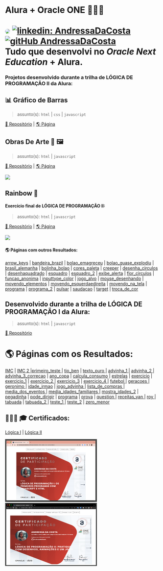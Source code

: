 # Alura + Oracle ONE 👩🏻‍💻<br><br> [<img src="https://avatars.githubusercontent.com/u/95485809?v=4" width="35" style="border-radius:50%">]("linkedin.com/in/andressa-costa-286173225/") [![linkedin: AndressaDaCosta](https://img.shields.io/badge/-AndressaDaCosta-blue?style=flat-square&logo=Linkedin&logoColor=white&link=https://www.linkedin.com/in/AndressaDaCosta/)](linkedin.com/in/andressa-costa-286173225/)   [![gitHub AndressaDaCosta](https://img.shields.io/github/followers/AndressaDaCosta?label=follow&style=social)](https://github.com/AndressaDaCosta)<br>Tudo que desenvolvi no *Oracle Next Education* + Alura.


### Projetos desenvolvido durante a trilha de LÓGICA DE PROGRAMAÇÃO II da Alura:


## 📊 Gráfico de Barras


>assunto(s): ```html``` | ```css``` | ```javascript```

[📁 Repositório](https://github.com/AndressaDaCosta/graficoDeBarras) |  [🌎 Página](https://andressadacosta.github.io/graficoDeBarras/)


## Obras De Arte 🎨 🖼

>assunto(s): ```html``` | ```javascript```
>>
[📁 Repositório](https://github.com/AndressaDaCosta/obrasDeArte) | [🌎 Página](https://andressadacosta.github.io/obrasDeArte/)

<img src="https://github.com/AndressaDaCosta/obrasDeArte/blob/main/Captura%20de%20Tela%202022-04-10%20a%CC%80s%2015.57.24.png?raw=true" width="350">

## Rainbow 🌈

#### Exercício final de LÓGICA DE PROGRAMAÇÃO II:

>assunto(s): ```html``` | ```javascript```

[📁 Repositório](https://github.com/AndressaDaCosta/rainbow)  | [🌎 Página](https://andressadacosta.github.io/rainbow/)

<img src="https://github.com/AndressaDaCosta/rainbow/blob/main/Captura%20de%20Tela%202022-04-10%20a%CC%80s%2015.54.53.png?raw=true" width="350">

#### 🌎 Páginas com outros Resultados:

[arrow_keys](https://andressadacosta.github.io/alura_oracle_one/logica2/arrow_keys.html)  |  [bandeira_brazil](https://andressadacosta.github.io/alura_oracle_one/logica2/bandeira_brazil.html)  |  [bolao_emagreceu](https://andressadacosta.github.io/alura_oracle_one/logica2/bolao_emagreceu.html) |  [bolao_quase_explodiu](https://andressadacosta.github.io/alura_oracle_one/logica2/bolao_quase_explodiu.html)  |  [brasil_alemanha](https://andressadacosta.github.io/alura_oracle_one/logica2/brasil_alemanha.html)  |  [bolinha_bolao](https://andressadacosta.github.io/alura_oracle_one/logica2/bolinha_bolao.html)    |  [cores_paleta](https://andressadacosta.github.io/alura_oracle_one/logica2/cores_paleta.html)  |  [creeper](https://andressadacosta.github.io/alura_oracle_one/logica2/creeper.html)  |  [desenha_circulos](https://andressadacosta.github.io/alura_oracle_one/logica2/desenha_circulos.html)  |  [desenhaquadrado](https://andressadacosta.github.io/alura_oracle_one/logica2/desenhaquadrado.html)  |  [esquadro](https://andressadacosta.github.io/alura_oracle_one/logica2/esquadro.html)  |  [esquadro_2](https://andressadacosta.github.io/alura_oracle_one/logica2/esquadro_2.html)  |  [exibe_alerta](https://andressadacosta.github.io/alura_oracle_one/logica2/exibe_alerta.html)  |  [flor_circulos](https://andressadacosta.github.io/alura_oracle_one/logica2/flor_circulos.html)  |  [funcao_anonima](https://andressadacosta.github.io/alura_oracle_one/logica2/funcao_anonima.html)  |  [inputtype_color](https://andressadacosta.github.io/alura_oracle_one/logica2/inputtype_color.html)  |  [jogo_alvo](https://andressadacosta.github.io/alura_oracle_one/logica2/jogo_alvo.html)  |  [mouse_desenhando](https://andressadacosta.github.io/alura_oracle_one/logica2/mouse_desenhando.html)  |  [movendo_elementos](https://andressadacosta.github.io/alura_oracle_one/logica2/movendo_elementos.html)  |  [movendo_esquerdaedireita](https://andressadacosta.github.io/alura_oracle_one/logica2/movendo_esquerdaedireita.html)  |  [movendo_na_tela](https://andressadacosta.github.io/alura_oracle_one/logica2/movendo_na_tela.html)  |  [programa](https://andressadacosta.github.io/alura_oracle_one/logica2/programa.html)   |  [programa_2](https://andressadacosta.github.io/alura_oracle_one/logica2/programa2.html)  |  [pulsar](https://andressadacosta.github.io/alura_oracle_one/logica2/pulsar.html)  |  [saudaçao](https://andressadacosta.github.io/alura_oracle_one/logica2/saudaçao.html)  |  [target](https://andressadacosta.github.io/alura_oracle_one/logica2/target.html)  |  [troca_de_cor](https://andressadacosta.github.io/alura_oracle_one/logica2/troca_de_cor.html)






## Desenvolvido durante a trilha de LÓGICA DE PROGRAMAÇÃO I da Alura:

>assunto(s): ```html```  | ```javascript```

[📁 Repositório](https://github.com/AndressaDaCosta/alura_oracle_one/tree/main/logica1)  

# 🌎 Páginas com os Resultados: 

[IMC](https://andressadacosta.github.io/alura_oracle_one/logica1/IMC.html)  | [IMC 2 ](https://andressadacosta.github.io/alura_oracle_one/logica1/IMC2.html)  |[primeiro_teste ](https://andressadacosta.github.io/alura_oracle_one/logica1/primeiro_teste.html) |  [tio_ben](https://andressadacosta.github.io/alura_oracle_one/logica1/tio_ben.html) | [texto_puro ](https://andressadacosta.github.io/alura_oracle_one/logica1/texto_puro.html) | [advinha_1 ](https://andressadacosta.github.io/alura_oracle_one/logica1/advinha_1.html) | [advinha_2 ](https://andressadacosta.github.io/alura_oracle_one/logica1/advinha_2.html) | [advinha_3_correcao](https://andressadacosta.github.io/alura_oracle_one/logica1/advinha_3correcao.html) | [ano_copa](https://andressadacosta.github.io/alura_oracle_one/logica1/ano_copa.html) | [calcula_consumo](https://andressadacosta.github.io/alura_oracle_one/logica1/calcula_consumo.html) | [estrelas](https://andressadacosta.github.io/alura_oracle_one/logica1/estrelas.html) | [exercicio](https://andressadacosta.github.io/alura_oracle_one/logica1/exer.html) | [exercicio_1](https://andressadacosta.github.io/alura_oracle_one/logica1/exer_1.html) | [exercicio_2 ](https://andressadacosta.github.io/alura_oracle_one/logica1/exer2.html)  | [exercicio_3](https://andressadacosta.github.io/alura_oracle_one/logica1/exer_3.html) | [exercicio_4 ](https://andressadacosta.github.io/alura_oracle_one/logica1/exercicio.html) | [futebol ](https://andressadacosta.github.io/alura_oracle_one/logica1/futebol.html) | [geracoes ](https://andressadacosta.github.io/alura_oracle_one/logica1/gera%C3%A7oes.html) | [geronimo ](https://andressadacosta.github.io/alura_oracle_one/logica1/geronimo.html) | [idade_irmao](https://andressadacosta.github.io/alura_oracle_one/logica1/idade_irmao.html) | [jogo_advinha ](https://andressadacosta.github.io/alura_oracle_one/logica1/jogo_advinha.html) | [lista_de_compras ](https://andressadacosta.github.io/alura_oracle_one/logica1/lista_de_compras.html) | [media_dos_eventos ](https://andressadacosta.github.io/alura_oracle_one/logica1/media_dos_eventos.html) | [media_idades_familiares ](https://andressadacosta.github.io/alura_oracle_one/logica1/media_idades_familiares.html) | [mostra_idades_2](https://andressadacosta.github.io/alura_oracle_one/logica1/mostra_idades2.html) | [pegadinha](https://andressadacosta.github.io/alura_oracle_one/logica1/pegadinha.html) | [pode_dirigir](https://andressadacosta.github.io/alura_oracle_one/logica1/pode_dirigir.html) | [programa](https://andressadacosta.github.io/alura_oracle_one/logica1/programa.html) |   [prova](https://andressadacosta.github.io/alura_oracle_one/logica1/prova.html) | [question ](https://andressadacosta.github.io/alura_oracle_one/logica1/question.html) | [receitas_yan ](https://andressadacosta.github.io/alura_oracle_one/logica1/receitas_yan.html) | [roy ](https://andressadacosta.github.io/alura_oracle_one/logica1/roy.html) |   [tabuada](https://andressadacosta.github.io/alura_oracle_one/logica1/tabuada.html) | [tabuada_2 ](https://andressadacosta.github.io/alura_oracle_one/logica1/tabuada_2for.html) | [teste_1 ](https://andressadacosta.github.io/alura_oracle_one/logica1/teste_1.html) | [teste_2](https://andressadacosta.github.io/alura_oracle_one/logica1/teste2.html) | [zero_menor](https://andressadacosta.github.io/alura_oracle_one/logica1/zeromenor=.html) 






## 👩🏻‍🎓 🎓 Certificados:
[Lógica I](https://cursos.alura.com.br/certificate/0b6d2d3c-4598-4d6c-837e-fc2c5e4da68d)  |  [Lógica II](https://cursos.alura.com.br/certificate/322c318a-5999-40ad-8272-a433f3da9e30)

<img src="https://raw.githubusercontent.com/AndressaDaCosta/Alura_OracleONE/main/Images/Certificado%20Lo%CC%81gica%20de%20Programac%CC%A7a%CC%83o%20I.png" alt="Certificado_1" width="300"><img src="https://github.com/AndressaDaCosta/Alura_OracleONE/blob/main/Images/Certificado%20Lo%CC%81gica%20de%20Programac%CC%A7a%CC%83o%20II.png?raw=true" height="206" width="300">
